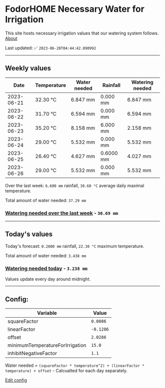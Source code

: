# FodorHOME Necessary Water for Irrigation

This site hosts necessary irrigation values that our watering system follows. [About](https://github.com/redyau/irrigation)

Last updated: ✅ `2023-06-28T04:44:42.890992`

---

## Weekly values

| Date | Temperature | Water needed | Rainfall | Watering needed |
|-----|-----|-----|-----|-----|
| 2023-06-21 | 32.30 °C | 6.847 mm | 0.000 mm | 6.847 mm |
| 2023-06-22 | 31.70 °C | 6.594 mm | 0.000 mm | 6.594 mm |
| 2023-06-23 | 35.20 °C | 8.158 mm | 6.000 mm | 2.158 mm |
| 2023-06-24 | 29.00 °C | 5.532 mm | 0.000 mm | 5.532 mm |
| 2023-06-25 | 26.40 °C | 4.627 mm | 0.6000 mm | 4.027 mm |
| 2023-06-26 | 29.00 °C | 5.532 mm | 0.000 mm | 5.532 mm |


Over the last week: `6.600 mm` rainfall, `30.60 °C` average daily maximal temperature.

Total amount of water needed: `37.29 mm`

### [Watering needed over the last week](lastweek.txt) - `30.69 mm`

---

## Today's values

Today's forecast: `0.2000 mm` rainfall, `22.30 °C` maximum temperature.

Total amount of water needed: `3.438 mm`

### [Watering needed today](today.txt) - `3.238 mm`

Values update every day around midnight.

---

## Config:

| Variable | Value |
|-----|-----|
| squareFactor | `0.0086` |
| linearFactor | `-0.1286` |
| offset | `2.0286` |
| minimumTemperatureForIrrigation | `15.0` |
| inhibitNegativeFactor | `1.1` |

Water needed = `(squareFactor * temperature^2) + (linearFactor * temperature) + offset` - Calcualted for each day separately.

[Edit config](https://github.com/RedyAu/irrigation/edit/main/config.json)
